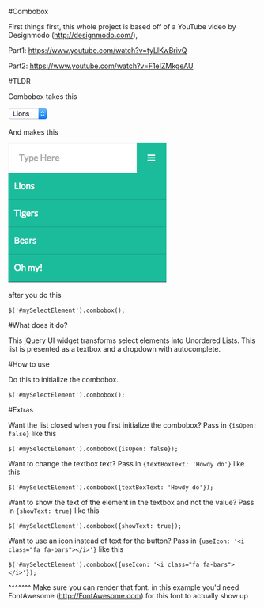 
#Combobox

First things first, this whole project is based off of a YouTube video by Designmodo (http://designmodo.com/),

   Part1: https://www.youtube.com/watch?v=tyLlKwBrivQ

   Part2: https://www.youtube.com/watch?v=F1eIZMkgeAU

#TLDR

Combobox takes this

![Alt text](/select-screenshot.jpg?raw=true "select screenshot")

And makes this

![Alt text](/combobox-screenshot.jpg?raw=true "combobox screenshot")

after you do this

    $('#mySelectElement').combobox();

#What does it do?

This jQuery UI widget transforms select elements into Unordered Lists. This list is presented as a textbox and a dropdown with autocomplete.

#How to use

Do this to initialize the combobox.

    $('#mySelectElement').combobox();


#Extras

Want the list closed when you first initialize the combobox?
Pass in ```{isOpen: false}``` like this

    $('#mySelectElement').combobox({isOpen: false});

Want to change the textbox text?
Pass in ```{textBoxText: 'Howdy do'}``` like this

    $('#mySelectElement').combobox({textBoxText: 'Howdy do'});

Want to show the text of the element in the textbox and not the value?
Pass in ```{showText: true}``` like this

    $('#mySelectElement').combobox({showText: true});

Want to use an icon instead of text for the button?
Pass in ```{useIcon: '<i class="fa fa-bars"></i>'}``` like this

    $('#mySelectElement').combobox({useIcon: '<i class="fa fa-bars"></i>'});
^^^^^^^ Make sure you can render that font. in this example you'd need
FontAwesome (http://FontAwesome.com) for this font to actually show up
